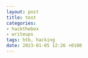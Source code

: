 ```yaml
---
layout: post
title: test
categories:
- hackthebox
- writeups
tags: htb, hacking
date: 2023-01-05 12:26 +0100
---
```

